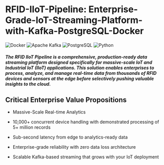 # RFID-IIoT-Pipeline: Enterprise-Grade-IoT-Streaming-Platform-with-Kafka-PostgreSQL-Docker

![Docker](https://img.shields.io/badge/Docker-Ready-blue.svg?logo=docker)
![Apache Kafka](https://img.shields.io/badge/Apache--Kafka-orange.svg?logo=apachekafka)
![PostgreSQL](https://img.shields.io/badge/PostgreSQL-15-blue.svg?logo=postgresql)
![Python](https://img.shields.io/badge/Python-3.11-green.svg?logo=python)


##### The RFID IIoT Pipeline is a comprehensive, production-ready data streaming platform designed specifically for massive-scale IoT and Industrial IoT (IIoT) applications. This solution enables enterprises to process, analyze, and manage real-time data from thousands of RFID devices and sensors at the edge before selectively pushing valuable insights to the cloud.




## Critical Enterprise Value Propositions

* Massive-Scale Real-time Analytics
  
* 10,000+ concurrent device handling with demonstrated processing of 5+ million records

* Sub-second latency from edge to analytics-ready data

* Enterprise-grade reliability with zero data loss architecture

* Scalable Kafka-based streaming that grows with your IoT deployment
